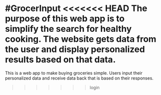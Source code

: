 #GrocerInput
<<<<<<< HEAD
The purpose of this web app is to simplify the search for healthy cooking. The website gets data from the user and display personalized results based on that data.
=======
This is a web app to make buying groceries simple. Users input their personalized data and receive data back that is based on their responses.
>>>>>>> login
